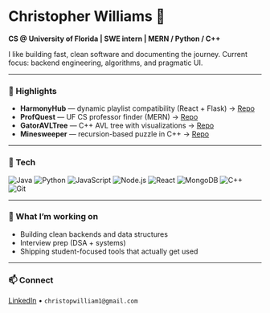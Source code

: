 # Christopher Williams 👋

**CS @ University of Florida | SWE intern | MERN / Python / C++**

I like building fast, clean software and documenting the journey. Current focus: backend engineering, algorithms, and pragmatic UI.

---

### 🔭 Highlights
- **HarmonyHub** — dynamic playlist compatibility (React + Flask) → [Repo](https://github.com/youruser/HarmonyHub)
- **ProfQuest** — UF CS professor finder (MERN) → [Repo](https://github.com/youruser/ProfQuest)
- **GatorAVLTree** — C++ AVL tree with visualizations → [Repo](https://github.com/youruser/GatorAVLTree)
- **Minesweeper** — recursion-based puzzle in C++ → [Repo](https://github.com/youruser/Minesweeper)

---

### 🧰 Tech
![Java](https://img.shields.io/badge/Java-ED8B00?logo=openjdk&logoColor=white)
![Python](https://img.shields.io/badge/Python-3776AB?logo=python&logoColor=white)
![JavaScript](https://img.shields.io/badge/JavaScript-F7DF1E?logo=javascript&logoColor=black)
![Node.js](https://img.shields.io/badge/Node.js-339933?logo=node.js&logoColor=white)
![React](https://img.shields.io/badge/React-61DAFB?logo=react&logoColor=black)
![MongoDB](https://img.shields.io/badge/MongoDB-47A248?logo=mongodb&logoColor=white)
![C++](https://img.shields.io/badge/C++-00599C?logo=c%2B%2B&logoColor=white)
![Git](https://img.shields.io/badge/Git-F05032?logo=git&logoColor=white)

---

### 🚀 What I’m working on
- Building clean backends and data structures
- Interview prep (DSA + systems)
- Shipping student-focused tools that actually get used

---

### 📫 Connect
[LinkedIn](https://www.linkedin.com/in/christopwilliam) • `christopwilliam1@gmail.com`



